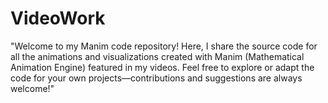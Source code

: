 # VideoWork
"Welcome to my Manim code repository! Here, I share the source code for all the animations and visualizations created with Manim (Mathematical Animation Engine) featured in my videos. Feel free to explore or adapt the code for your own projects—contributions and suggestions are always welcome!"
